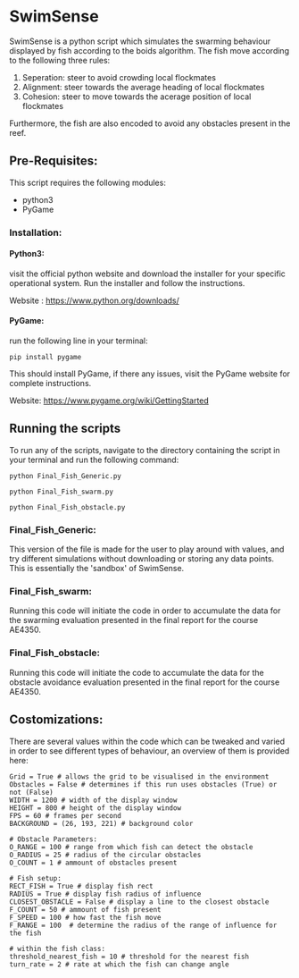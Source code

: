 # SwimSense
SwimSense is a python script which simulates the swarming behaviour displayed by fish according to the boids algorithm. The fish move according to the following three rules:
1. Seperation: steer to avoid crowding local flockmates
2. Alignment: steer towards the average heading of local flockmates
3. Cohesion:  steer to move towards the acerage position of local flockmates

Furthermore, the fish are also encoded to avoid any obstacles present in the reef.

## Pre-Requisites:
This script requires the following modules:
- python3
- PyGame

### Installation:
#### Python3:
visit the official python website and download the installer for your specific operational system. Run the installer and follow the instructions.

Website : https://www.python.org/downloads/

#### PyGame:
run the following line in your terminal:

```pip install pygame```

This should install PyGame, if there any issues, visit the PyGame website for complete instructions.

Website: https://www.pygame.org/wiki/GettingStarted

## Running the scripts
To run any of the scripts, navigate to the directory containing the script in your terminal and run the following command:

```
python Final_Fish_Generic.py
```

```
python Final_Fish_swarm.py
```
```
python Final_Fish_obstacle.py
```

### Final_Fish_Generic:
This version of the file is made for the user to play around with values, and try different simulations without downloading or storing any data points. This is essentially the 'sandbox' of SwimSense.

### Final_Fish_swarm:
Running this code will initiate the code in order to accumulate the data for the swarming evaluation presented in the final report for the course AE4350.

### Final_Fish_obstacle: 
Running this code will initiate the code to accumulate the data for the obstacle avoidance evaluation presented in the final report for the course AE4350.

## Costomizations:
There are several values within the code which can be tweaked and varied in order to see different types of behaviour, an overview of them is provided here:
```
Grid = True # allows the grid to be visualised in the environment
Obstacles = False # determines if this run uses obstacles (True) or not (False)
WIDTH = 1200 # width of the display window
HEIGHT = 800 # height of the display window
FPS = 60 # frames per second
BACKGROUND = (26, 193, 221) # background color

# Obstacle Parameters:
O_RANGE = 100 # range from which fish can detect the obstacle
O_RADIUS = 25 # radius of the circular obstacles
O_COUNT = 1 # ammount of obstacles present

# Fish setup:
RECT_FISH = True # display fish rect
RADIUS = True # display fish radius of influence
CLOSEST_OBSTACLE = False # display a line to the closest obstacle
F_COUNT = 50 # ammount of fish present
F_SPEED = 100 # how fast the fish move
F_RANGE = 100  # determine the radius of the range of influence for the fish

# within the fish class:
threshold_nearest_fish = 10 # threshold for the nearest fish
turn_rate = 2 # rate at which the fish can change angle
```
